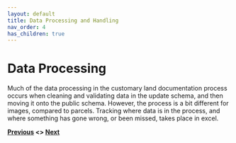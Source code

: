 ```yaml
---
layout: default
title: Data Processing and Handling
nav_order: 4
has_children: true
---
```

# Data Processing

Much of the data processing in the customary land documentation process occurs when cleaning and validating data in the update schema, and then moving it onto the public schema. However, the process is a bit different for images, compared to parcels. Tracking where data is in the process, and where something has gone wrong, or been missed, takes place in excel. 

**[Previous](/Pages/ODK/ODK_Collect.html) <> [Next](Image_Handling.html)**